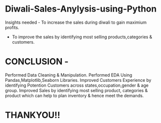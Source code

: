 # Diwali-Sales-Anylysis-using-Python
Insights needed - To increase the sales during diwali to gain maximium profits.
- To improve the sales by identifying most selling products,categories & customers.

# CONCLUSION -
Performed Data Cleaning & Manipulation. 
Performed EDA Using Pandas,Matplotlib,Seaborn Libraries.
Improved Customers Experience by identifying Potention Customers across states,occupation,gender & age group.
Improved Sales by identifying most selling product, categories & product which can help to plan inventory & hence meet the demands.


# THANKYOU!!
